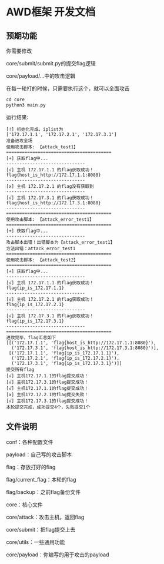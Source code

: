 # AWD框架 开发文档

## 预期功能

你需要修改

core/submit/submit.py的提交flag逻辑

core/payload/...中的攻击逻辑

在每一轮打的时候，只需要执行这个，就可以全面攻击
```python
cd core
python3 main.py
```
运行结果:
```
[!] 初始化完成，iplist为
['172.17.1.1', '172.17.2.1', '172.17.3.1']
准备进攻全场
使用攻击脚本: 【attack_test1】
========================================
[+] 获取flag中...
------------------------------
[√] 主机 172.17.1.1 的flag获取成功！
flag{host_is_http://172.17.1.1:8080}
------------------------------
[x] 主机 172.17.2.1 的flag没有获取到
------------------------------
[√] 主机 172.17.3.1 的flag获取成功！
flag{host_is_http://172.17.3.1:8080}
------------------------------
========================================
使用攻击脚本: 【attack_error_test1】
========================================
[+] 获取flag中...
------------------------------
攻击脚本出错！出错脚本为【attack_error_test1】
方法出错：attack_error_test1
========================================
使用攻击脚本: 【attack_test2】
========================================
[+] 获取flag中...
------------------------------
[√] 主机 172.17.1.1 的flag获取成功！
flag{ip_is_172.17.1.1}
------------------------------
[√] 主机 172.17.2.1 的flag获取成功！
flag{ip_is_172.17.2.1}
------------------------------
[√] 主机 172.17.3.1 的flag获取成功！
flag{ip_is_172.17.3.1}
------------------------------
========================================
进攻完毕，flag汇总如下
[[('172.17.1.1', 'flag{host_is_http://172.17.1.1:8080}'),
  ('172.17.3.1', 'flag{host_is_http://172.17.3.1:8080}')],
 [('172.17.1.1', 'flag{ip_is_172.17.1.1}'),
  ('172.17.2.1', 'flag{ip_is_172.17.2.1}'),
  ('172.17.3.1', 'flag{ip_is_172.17.3.1}')]]
提交所有flag
[√] 主机172.17.1.1的flag提交成功！
[√] 主机172.17.3.1的flag提交成功！
[√] 主机172.17.1.1的flag提交成功！
[x] 主机172.17.2.1的flag提交失败！
[√] 主机172.17.3.1的flag提交成功！
本轮提交完成，成功提交4个，失败提交1个

```
## 文件说明

conf：各种配置文件

payload：自己写的攻击脚本

flag：存放打好的flag

flag/current_flag：本轮的flag

flag/backup：之前flag备份文件

core：核心文件

core/attack：攻击主机，返回flag

core/submit：把flag提交上去

core/utils：一些通用功能

core/payload：你编写的用于攻击的payload